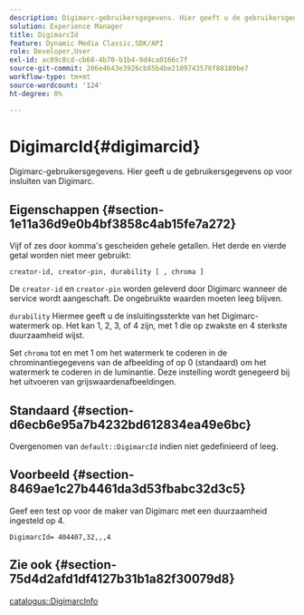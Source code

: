 ```yaml
---
description: Digimarc-gebruikersgegevens. Hier geeft u de gebruikersgegevens op voor insluiten van Digimarc.
solution: Experience Manager
title: DigimarcId
feature: Dynamic Media Classic,SDK/API
role: Developer,User
exl-id: ac09c8cd-cb68-4b70-b1b4-9d4ca0166c7f
source-git-commit: 206e4643e3926cb85b4be2189743578f88180be7
workflow-type: tm+mt
source-wordcount: '124'
ht-degree: 0%

---
```


# DigimarcId{#digimarcid}

Digimarc-gebruikersgegevens. Hier geeft u de gebruikersgegevens op voor insluiten van Digimarc.

## Eigenschappen {#section-1e11a36d9e0b4bf3858c4ab15fe7a272}

Vijf of zes door komma&#39;s gescheiden gehele getallen. Het derde en vierde getal worden niet meer gebruikt:

`creator-id, creator-pin, durability [ , chroma ]`

De `creator-id` en `creator-pin` worden geleverd door Digimarc wanneer de service wordt aangeschaft. De ongebruikte waarden moeten leeg blijven.

`durability` Hiermee geeft u de insluitingssterkte van het Digimarc-watermerk op. Het kan 1, 2, 3, of 4 zijn, met 1 die op zwakste en 4 sterkste duurzaamheid wijst.

Set `chroma` tot en met 1 om het watermerk te coderen in de chrominantiegegevens van de afbeelding of op 0 (standaard) om het watermerk te coderen in de luminantie. Deze instelling wordt genegeerd bij het uitvoeren van grijswaardenafbeeldingen.

## Standaard {#section-d6ecb6e95a7b4232bd612834ea49e6bc}

Overgenomen van `default::DigimarcId` indien niet gedefinieerd of leeg.

## Voorbeeld {#section-8469ae1c27b4461da3d53fbabc32d3c5}

Geef een test op voor de maker van Digimarc met een duurzaamheid ingesteld op 4.

`DigimarcId= 404407,32,,,4`

## Zie ook {#section-75d4d2afd1df4127b31b1a82f30079d8}

[catalogus::DigimarcInfo](../../../../../is-api/image-catalog/image-serving-api-ref/c-image-catalog-reference/c-image-svg-data-reference/c-image-data-reference/r-digimarcinfo-cat.md#reference-4925764ed683466bb7af4b807c86f8ba)
